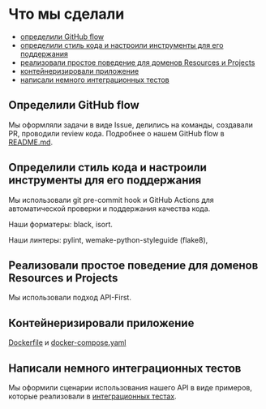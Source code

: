 # Что мы сделали

- [определили GitHub flow](#Определили-GitHub-flow)
- [определили стиль кода и настроили инструменты для его поддержания](#Определили-стиль-кода-и-настроили-инструменты-для-его-поддержания)
- [реализовали простое поведение для доменов Resources и Projects](#Реализовали-простое-поведение-для-доменов-Resources-и-Projects)
- [контейнеризировали приложение](#Контейнеризировали-приложение)
- [написали немного интеграционных тестов](#Написали-немного-интеграционных-тестов)

## Определили GitHub flow

Мы оформляли задачи в виде Issue, делились на команды, создавали PR, проводили review кода. Подробнее о нашем GitHub flow в [README.md](../README.md).

## Определили стиль кода и настроили инструменты для его поддержания

Мы использовали git pre-commit hook и GitHub Actions для автоматической проверки и поддержания качества кода.

Наши форматеры: black, isort.

Наши линтеры: pylint, wemake-python-styleguide (flake8),

## Реализовали простое поведение для доменов Resources и Projects

Мы использовали подход API-First.

## Контейнеризировали приложение

[Dockerfile](../src/Dockerfile) и [docker-compose.yaml](../docker-compose.yml)

## Написали немного интеграционных тестов

Мы оформили сценарии использования нашего API в виде примеров, которые реализовали в [интеграционных тестах](../src/tests/integration).
